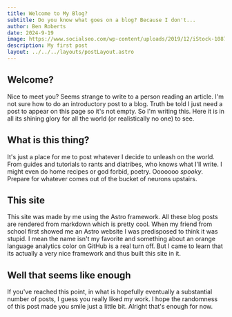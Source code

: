 ```yaml
---
title: Welcome to My Blog?
subtitle: Do you know what goes on a blog? Because I don't...
author: Ben Roberts
date: 2024-9-19
image: https://www.socialseo.com/wp-content/uploads/2019/12/iStock-1087352184-1.jpg
description: My first post
layout: ../../../layouts/postLayout.astro
---
```

 
## Welcome?

Nice to meet you? Seems strange to write to a person reading an article. I'm not sure how to do an introductory post to a blog. Truth be told I just need a post to appear on this page so it's not empty. So I'm writing this. Here it is in all its shining glory for all the world (or realistically no one) to see. 

## What is this thing?

It's just a place for me to post whatever I decide to unleash on the world. From guides and tutorials to rants and diatribes, who knows what I'll write. I might even do home recipes or god forbid, poetry. Ooooooo *spooky*. Prepare for whatever comes out of the bucket of neurons upstairs. 

## This site

This site was made by me using the Astro framework. All these blog posts are rendered from markdown which is pretty cool. When my friend from school first showed me an Astro website I was predisposed to think it was stupid. I mean the name isn't my favorite and something about an orange language analytics color on GitHub is a real turn off. But I came to learn that its actually a very nice framework and thus built this site in it. 

## Well that seems like enough

If you've reached this point, in what is hopefully eventually a substantial number of posts, I guess you really liked my work. I hope the randomness of this post made you smile just a little bit. Alright that's enough for now. 
